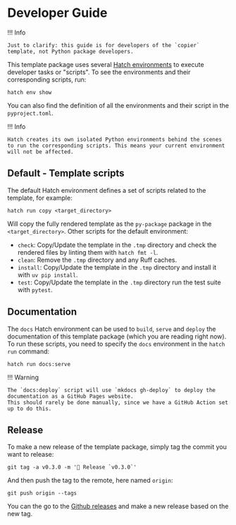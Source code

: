 # Developer Guide

!!! Info

    Just to clarify: this guide is for developers of the `copier` template, not Python package developers.

This template package uses several [Hatch environments](https://hatch.pypa.io/latest/environment/) to execute developer tasks or "scripts".
To see the environments and their corresponding scripts, run:

    hatch env show

You can also find the definition of all the environments and their script in the `pyproject.toml`.

!!! Info

    Hatch creates its own isolated Python environments behind the scenes to run the corresponding scripts. This means your current environment will not be affected.

## Default - Template scripts

The default Hatch environment defines a set of scripts related to the template, for example:

    hatch run copy <target_directory>

Will copy the fully rendered template as the `py-package` package in the `<target_directory>`.
Other scripts for the default environment:

* `check`: Copy/Update the template in the `.tmp` directory and check the rendered files by linting them with `hatch fmt -l`.
* `clean`: Remove the `.tmp` directory and any Ruff caches.
* `install`: Copy/Update the template in the `.tmp` directory and install it with `uv pip install`.
* `test`: Copy/Update the template in the `.tmp` directory run the test suite with `pytest`.

## Documentation

The `docs` Hatch environment can be used to `build`, `serve` and `deploy` the documentation of this template package (which you are reading right now).
To run these scripts, you need to specify the `docs` environment in the `hatch run` command:

    hatch run docs:serve

!!! Warning

    The `docs:deploy` script will use `mkdocs gh-deploy` to deploy the documentation as a GitHub Pages website.
    This should rarely be done manually, since we have a GitHub Action set up to do this.

## Release

To make a new release of the template package, simply tag the commit you want to release:

    git tag -a v0.3.0 -m '🚀 Release `v0.3.0`'

And then push the tag to the remote, here named `origin`:

    git push origin --tags

You can the go to the [Github releases](https://github.com/mbercx/python-copier/releases) and make a new release based on the new tag.
